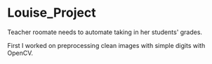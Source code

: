 # Louise_Project

Teacher roomate needs to automate taking in her students' grades.

First I worked on preprocessing clean images with simple digits with OpenCV.

